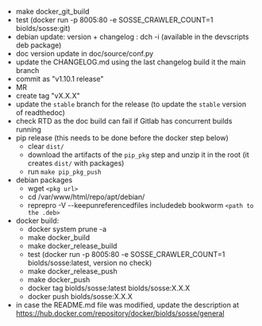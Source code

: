 - make docker_git_build
- test (docker run -p 8005:80 -e SOSSE_CRAWLER_COUNT=1 biolds/sosse:git)
- debian update: version + changelog : dch -i (available in the devscripts deb package)
- doc version update in doc/source/conf.py
- update the CHANGELOG.md using the last changelog build it the main branch
- commit as "v1.10.1 release"
- MR
- create tag "vX.X.X"
- update the `stable` branch for the release (to update the `stable` version of readthedoc)
- check RTD as the doc build can fail if Gitlab has concurrent builds running
- pip release (this needs to be done before the docker step below)
  - clear `dist/`
  - download the artifacts of the `pip_pkg` step and unzip it in the root (it creates `dist/` with packages)
  - run `make pip_pkg_push`
- debian packages
  - wget `<pkg url>`
  - cd /var/www/html/repo/apt/debian/
  - reprepro -V --keepunreferencedfiles includedeb bookworm `<path to the .deb>`
- docker build:
  - docker system prune -a
  - make docker_build
  - make docker_release_build
  - test (docker run -p 8005:80 -e SOSSE_CRAWLER_COUNT=1 biolds/sosse:latest, version no check)
  - make docker_release_push
  - make docker_push
  - docker tag biolds/sosse:latest biolds/sosse:X.X.X
  - docker push biolds/sosse:X.X.X
- in case the README.md file was modified, update the description at https://hub.docker.com/repository/docker/biolds/sosse/general
